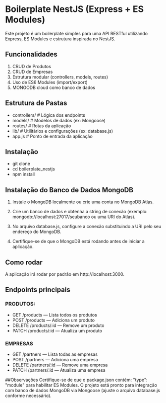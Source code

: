 # Boilerplate NestJS (Express + ES Modules)
Este projeto é um boilerplate simples para uma API RESTful utilizando Express, ES Modules e estrutura inspirada no NestJS.

## Funcionalidades
1. CRUD de Produtos
2. CRUD de Empresas
3. Estrutura modular (controllers, models, routes)
4. Uso de ES6 Modules (import/export)
5. MONGODB cloud como banco de dados

## Estrutura de Pastas
- controllers/   # Lógica dos endpoints
- models/        # Modelos de dados (ex: Mongoose)
- routes/        # Rotas da aplicação
- lib/           # Utilitários e configurações (ex: database.js)
- app.js         # Ponto de entrada da aplicação

## Instalação
- git clone <repo-url>
- cd boilerplate_nestjs
- npm install

## Instalação do Banco de Dados MongoDB
1. Instale o MongoDB localmente ou crie uma conta no MongoDB Atlas.

2. Crie um banco de dados e obtenha a string de conexão (exemplo: mongodb://localhost:27017/seubanco ou uma URI do Atlas).

3. No arquivo database.js, configure a conexão substituindo a URI pelo seu endereço do MongoDB.

4. Certifique-se de que o MongoDB está rodando antes de iniciar a aplicação.

## Como rodar
A aplicação irá rodar por padrão em http://localhost:3000.

## Endpoints principais
### PRODUTOS:
- GET /products — Lista todos os produtos
- POST /products — Adiciona um produto
- DELETE /products/:id — Remove um produto
- PATCH /products/:id — Atualiza um produto

### EMPRESAS
- GET /partners — Lista todas as empresas
- POST /partners — Adiciona uma empresa
- DELETE /partners/:id — Remove uma empresa
- PATCH /partners/:id — Atualiza uma empresa

##Observações
Certifique-se de que o package.json contém: "type": "module" para habilitar ES Modules.
O projeto está pronto para integração com banco de dados MongoDB via Mongoose (ajuste o arquivo database.js conforme necessário).
